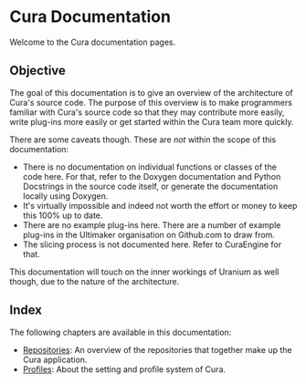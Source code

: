 Cura Documentation
====
Welcome to the Cura documentation pages.

Objective
----
The goal of this documentation is to give an overview of the architecture of Cura's source code. The purpose of this overview is to make programmers familiar with Cura's source code so that they may contribute more easily, write plug-ins more easily or get started within the Cura team more quickly.

There are some caveats though. These are *not* within the scope of this documentation:
* There is no documentation on individual functions or classes of the code here. For that, refer to the Doxygen documentation and Python Docstrings in the source code itself, or generate the documentation locally using Doxygen.
* It's virtually impossible and indeed not worth the effort or money to keep this 100% up to date.
* There are no example plug-ins here. There are a number of example plug-ins in the Ultimaker organisation on Github.com to draw from.
* The slicing process is not documented here. Refer to CuraEngine for that.

This documentation will touch on the inner workings of Uranium as well though, due to the nature of the architecture.

Index
----
The following chapters are available in this documentation:
* [Repositories](repositories.md): An overview of the repositories that together make up the Cura application.
* [Profiles](profiles/profiles.md): About the setting and profile system of Cura.